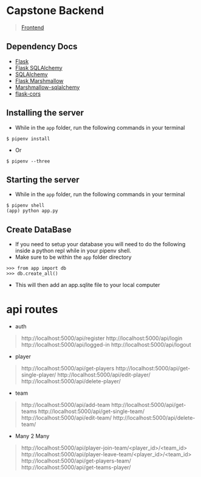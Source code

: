 # Capstone Backend
> [Frontend](https://github.com/rhyusarmiento/rs-capstone-frontend)

## Dependency Docs
- [Flask](https://flask.palletsprojects.com/en/1.1.x/)
- [Flask SQLAlchemy](https://flask-sqlalchemy.palletsprojects.com/en/2.x/)
- [SQLAlchemy](https://www.sqlalchemy.org/)
- [Flask Marshmallow](https://flask-marshmallow.readthedocs.io/en/latest/)
- [Marshmallow-sqlalchemy](https://marshmallow-sqlalchemy.readthedocs.io/en/latest/)
- [flask-cors](https://flask-cors.readthedocs.io/en/latest/)

## Installing the server
- While in the `app` folder, run the following commands in your terminal 
```
$ pipenv install
```
- Or 
```
$ pipenv --three
```

## Starting the server
- While in the `app` folder, run the following commands in your terminal 
```
$ pipenv shell
(app) python app.py
```

## Create DataBase
- If you need to setup your database you will need to do the following inside a python repl while in your pipenv shell.
- Make sure to be within the `app` folder directory
```
>>> from app import db
>>> db.create_all()
```
- This will then add an app.sqlite file to your local computer

# api routes

- auth
> http://localhost:5000/api/register
> http://localhost:5000/api/login
> http://localhost:5000/api/logged-in
> http://localhost:5000/api/logout

- player 
> http://localhost:5000/api/get-players
> http://localhost:5000/api/get-single-player/<id>
> http://localhost:5000/api/edit-player/<id>
> http://localhost:5000/api/delete-player/<id>

- team
> http://localhost:5000/api/add-team
> http://localhost:5000/api/get-teams
> http://localhost:5000/api/get-single-team/<id>
> http://localhost:5000/api/edit-team/<id>
> http://localhost:5000/api/delete-team/<id>

- Many 2 Many
> http://localhost:5000/api/player-join-team/<player_id>/<team_id>
> http://localhost:5000/api/player-leave-team/<player_id>/<team_id>
> http://localhost:5000/api/get-players-team/<id>
> http://localhost:5000/api/get-teams-player/<id>